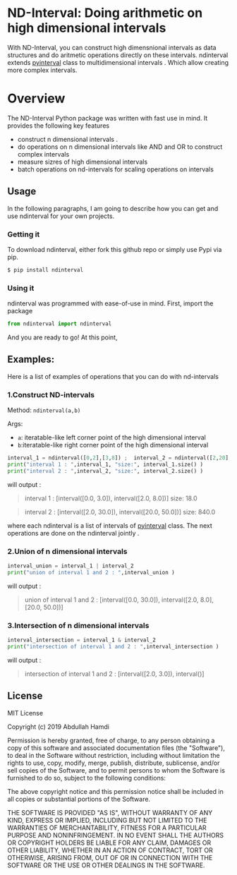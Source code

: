 # ND-Interval: Doing arithmetic on high dimensional intervals 

With ND-Interval, you can construct high dimensnional intervals as data structures and do aritmetic operations directly on these intervals. ndinterval extends [pyinterval](https://github.com/taschini/pyinterval) class to multidimensional intervals . Which allow creating more complex intervals. 

# Overview
The ND-Interval Python package was written with fast use in mind. It provides the following key features

  - construct n dimensional intervals .
  - do operations on n dimensional intervals like AND and OR to construct complex intervals
  - measure sizres of high dimensional intervals  
  - batch operations on nd-intervals for scaling operations on intervals 


## Usage

In the following paragraphs, I am going to describe how you can get and use ndinterval for your own projects.

###  Getting it

To download ndinterval, either fork this github repo or simply use Pypi via pip.
```sh
$ pip install ndinterval
```

### Using it

ndinterval was programmed with ease-of-use in mind. First, import the package

```Python
from ndinterval import ndinterval
```

And you are ready to go! At this point, 

## Examples:
Here is a list of examples of operations that you can do with nd-intervals 

### 1.Construct ND-intervals 
Method: `ndinterval(a,b)`

Args: 
- `a`: iteratable-like left corner point of the high dimensional interval   
- `b`:iteratable-like right corner point of the high dimensional interval

```Python
interval_1 = ndinterval([0,2],[3,8]) ;  interval_2 = ndinterval([2,20],[30,50])
print("interval 1 : ",interval_1, "size:", interval_1.size() )
print("interval 2 : ",interval_2, "size:", interval_2.size() )

```
will output :
>interval 1 :  [interval([0.0, 3.0]), interval([2.0, 8.0])] size: 18.0

>interval 2 :  [interval([2.0, 30.0]), interval([20.0, 50.0])] size: 840.0

where each ndinterval is a list of intervals of [pyinterval](https://github.com/taschini/pyinterval) class. The next operations are done on the ndinterval jointly .
### 2.Union of n dimensional intervals 

```Python
interval_union = interval_1 | interval_2
print("union of interval 1 and 2 : ",interval_union )
```
will output :
>union of interval 1 and 2 :  [interval([0.0, 30.0]), interval([2.0, 8.0], [20.0, 50.0])]

### 3.Intersection of n dimensional intervals 
```Python
interval_intersection = interval_1 & interval_2
print("intersection of interval 1 and 2 : ",interval_intersection )
```
will output :
>intersection of interval 1 and 2 :  [interval([2.0, 3.0]), interval()]


License
----

MIT License

Copyright (c) 2019 Abdullah Hamdi


Permission is hereby granted, free of charge, to any person obtaining a copy
of this software and associated documentation files (the "Software"), to deal
in the Software without restriction, including without limitation the rights
to use, copy, modify, merge, publish, distribute, sublicense, and/or sell
copies of the Software, and to permit persons to whom the Software is
furnished to do so, subject to the following conditions:

The above copyright notice and this permission notice shall be included in all
copies or substantial portions of the Software.

THE SOFTWARE IS PROVIDED "AS IS", WITHOUT WARRANTY OF ANY KIND, EXPRESS OR
IMPLIED, INCLUDING BUT NOT LIMITED TO THE WARRANTIES OF MERCHANTABILITY,
FITNESS FOR A PARTICULAR PURPOSE AND NONINFRINGEMENT. IN NO EVENT SHALL THE
AUTHORS OR COPYRIGHT HOLDERS BE LIABLE FOR ANY CLAIM, DAMAGES OR OTHER
LIABILITY, WHETHER IN AN ACTION OF CONTRACT, TORT OR OTHERWISE, ARISING FROM,
OUT OF OR IN CONNECTION WITH THE SOFTWARE OR THE USE OR OTHER DEALINGS IN THE
SOFTWARE.
